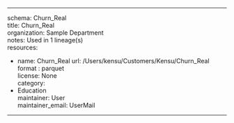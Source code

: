 


---  
schema: Churn_Real  
title: Churn_Real  
organization: Sample Department  
notes: Used in 1 lineage(s)  
resources:  
  - name: Churn_Real 
    url: /Users/kensu/Customers/Kensu/Churn_Real 
    format : parquet  
license: None  
category:
  - Education  
maintainer: User  
maintainer_email: UserMail  
---